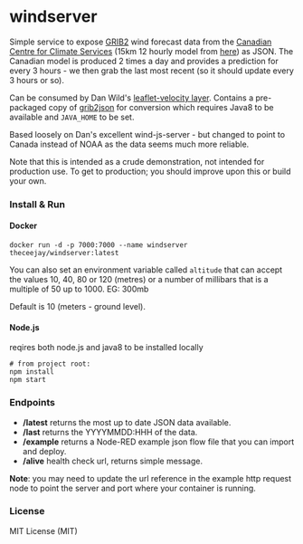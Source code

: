 # windserver

Simple service to expose [GRIB2](http://en.wikipedia.org/wiki/GRIB) wind forecast data
from the [Canadian Centre for Climate Services](https://weather.gc.ca/)
(15km 12 hourly model from [here](https://dd.weather.gc.ca/model_gem_global/15km/grib2/lat_lon/)) as
JSON. The Canadian model is produced 2 times a day and provides a prediction for every 3 hours - we
then grab the last most recent (so it should update every 3 hours or so).

Can be consumed by Dan Wild's [leaflet-velocity layer](https://github.com/danwild/leaflet-velocity).
Contains a pre-packaged copy of [grib2json](https://github.com/cambecc/grib2json) for conversion which requires Java8 to be available and `JAVA_HOME` to be set.

Based loosely on Dan's excellent wind-js-server - but changed to point to Canada instead of NOAA as the data seems much more reliable.

Note that this is intended as a crude demonstration, not intended for production use.
To get to production; you should improve upon this or build your own.

### Install & Run

#### Docker

```
docker run -d -p 7000:7000 --name windserver theceejay/windserver:latest
```

You can also set an environment variable called `altitude` that can accept the values 10, 40, 80 or 120 (metres) or a number of millibars that is a multiple of 50 up to 1000. EG: 300mb

Default is 10 (meters - ground level).

#### Node.js

reqires both node.js and java8 to be installed locally

```
# from project root:
npm install
npm start
```

### Endpoints
- **/latest** returns the most up to date JSON data available.
- **/last** returns the YYYYMMDD:HHH of the data.
- **/example** returns a Node-RED example json flow file that you can import and deploy.
- **/alive** health check url, returns simple message.

**Note**: you may need to update the url reference in the example http request node to point the server and port where your container is running.

### License
MIT License (MIT)
